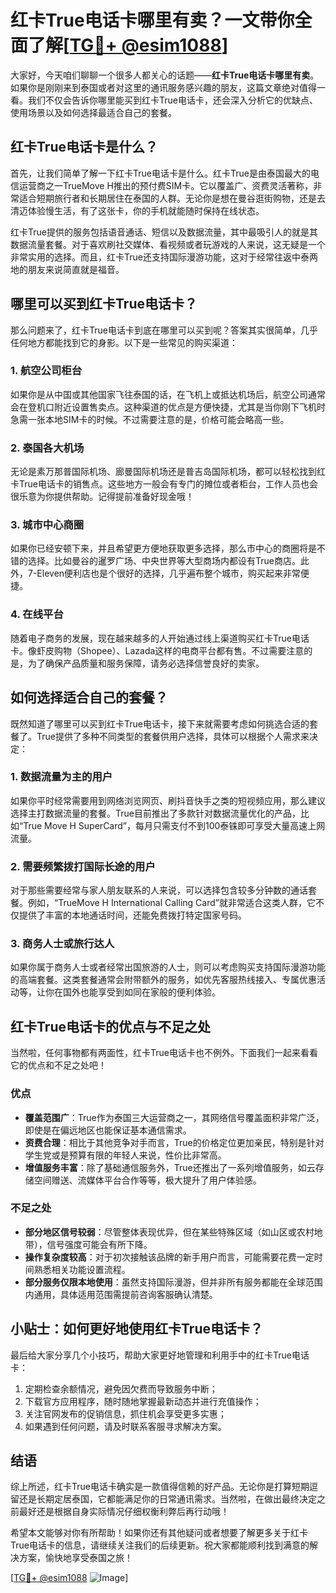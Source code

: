 # 红卡True电话卡哪里有卖？一文带你全面了解[[TG💪+ @esim1088](https://t.me/s/esim1088)]

大家好，今天咱们聊聊一个很多人都关心的话题——**红卡True电话卡哪里有卖**。如果你是刚刚来到泰国或者对这里的通讯服务感兴趣的朋友，这篇文章绝对值得一看。我们不仅会告诉你哪里能买到红卡True电话卡，还会深入分析它的优缺点、使用场景以及如何选择最适合自己的套餐。

## 红卡True电话卡是什么？

首先，让我们简单了解一下红卡True电话卡是什么。红卡True是由泰国最大的电信运营商之一TrueMove H推出的预付费SIM卡。它以覆盖广、资费灵活著称，非常适合短期旅行者和长期居住在泰国的人群。无论你是想在曼谷逛街购物，还是去清迈体验慢生活，有了这张卡，你的手机就能随时保持在线状态。

红卡True提供的服务包括语音通话、短信以及数据流量，其中最吸引人的就是其数据流量套餐。对于喜欢刷社交媒体、看视频或者玩游戏的人来说，这无疑是一个非常实用的选择。而且，红卡True还支持国际漫游功能，这对于经常往返中泰两地的朋友来说简直就是福音。

## 哪里可以买到红卡True电话卡？

那么问题来了，红卡True电话卡到底在哪里可以买到呢？答案其实很简单，几乎任何地方都能找到它的身影。以下是一些常见的购买渠道：

### 1. 航空公司柜台

如果你是从中国或其他国家飞往泰国的话，在飞机上或抵达机场后，航空公司通常会在登机口附近设置售卖点。这种渠道的优点是方便快捷，尤其是当你刚下飞机时急需一张本地SIM卡的时候。不过需要注意的是，价格可能会略高一些。

### 2. 泰国各大机场

无论是素万那普国际机场、廊曼国际机场还是普吉岛国际机场，都可以轻松找到红卡True电话卡的销售点。这些地方一般会有专门的摊位或者柜台，工作人员也会很乐意为你提供帮助。记得提前准备好现金哦！

### 3. 城市中心商圈

如果你已经安顿下来，并且希望更方便地获取更多选择，那么市中心的商圈将是不错的选择。比如曼谷的暹罗广场、中央世界等大型商场内都设有True商店。此外，7-Eleven便利店也是个很好的选择，几乎遍布整个城市，购买起来非常便捷。

### 4. 在线平台

随着电子商务的发展，现在越来越多的人开始通过线上渠道购买红卡True电话卡。像虾皮购物（Shopee）、Lazada这样的电商平台都有售。不过需要注意的是，为了确保产品质量和服务保障，请务必选择信誉良好的卖家。

## 如何选择适合自己的套餐？

既然知道了哪里可以买到红卡True电话卡，接下来就需要考虑如何挑选合适的套餐了。True提供了多种不同类型的套餐供用户选择，具体可以根据个人需求来决定：

### 1. 数据流量为主的用户

如果你平时经常需要用到网络浏览网页、刷抖音快手之类的短视频应用，那么建议选择主打数据流量的套餐。True目前推出了多款针对数据流量优化的产品，比如“True Move H SuperCard”，每月只需支付不到100泰铢即可享受大量高速上网流量。

### 2. 需要频繁拨打国际长途的用户

对于那些需要经常与家人朋友联系的人来说，可以选择包含较多分钟数的通话套餐。例如，“TrueMove H International Calling Card”就非常适合这类人群，它不仅提供了丰富的本地通话时间，还能免费拨打特定国家号码。

### 3. 商务人士或旅行达人

如果你属于商务人士或者经常出国旅游的人士，则可以考虑购买支持国际漫游功能的高端套餐。这类套餐通常会附带额外的服务，如优先客服热线接入、专属优惠活动等，让你在国外也能享受到如同在家般的便利体验。

## 红卡True电话卡的优点与不足之处

当然啦，任何事物都有两面性，红卡True电话卡也不例外。下面我们一起来看看它的优点和不足之处吧！

### 优点

- **覆盖范围广**：True作为泰国三大运营商之一，其网络信号覆盖面积非常广泛，即使是在偏远地区也能保证基本通信需求。
- **资费合理**：相比于其他竞争对手而言，True的价格定位更加亲民，特别是针对学生党或是预算有限的年轻人来说，性价比非常高。
- **增值服务丰富**：除了基础通信服务外，True还推出了一系列增值服务，如云存储空间赠送、流媒体平台合作等等，极大提升了用户体验感。

### 不足之处

- **部分地区信号较弱**：尽管整体表现优异，但在某些特殊区域（如山区或农村地带），信号强度可能会有所下降。
- **操作复杂度较高**：对于初次接触该品牌的新手用户而言，可能需要花费一定时间熟悉相关功能设置流程。
- **部分服务仅限本地使用**：虽然支持国际漫游，但并非所有服务都能在全球范围内通用，具体适用范围需提前咨询客服确认清楚。

## 小贴士：如何更好地使用红卡True电话卡？

最后给大家分享几个小技巧，帮助大家更好地管理和利用手中的红卡True电话卡：

1. 定期检查余额情况，避免因欠费而导致服务中断；
2. 下载官方应用程序，随时随地掌握最新动态并进行充值操作；
3. 关注官网发布的促销信息，抓住机会享受更多实惠；
4. 如果遇到任何问题，请及时联系客服寻求解决方案。

## 结语

综上所述，红卡True电话卡确实是一款值得信赖的好产品。无论你是打算短期逗留还是长期定居泰国，它都能满足你的日常通讯需求。当然啦，在做出最终决定之前最好还是根据自身实际情况仔细权衡利弊后再行动哦！

希望本文能够对你有所帮助！如果你还有其他疑问或者想要了解更多关于红卡True电话卡的信息，请继续关注我们的后续更新。祝大家都能顺利找到满意的解决方案，愉快地享受泰国之旅！

[[TG💪+ @esim1088](https://t.me/s/esim1088) ![Image](https://i.postimg.cc/4NQfJmqS/Snipaste-2025-05-13-00-14-12.png)]